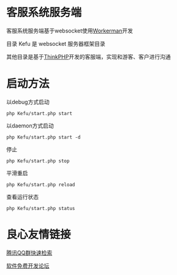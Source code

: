 客服系统服务端
=================

客服系统服务端基于websocket使用[Workerman](http://www.workerman.net/)开发

目录 Kefu 是 websocket 服务器框架目录

其他目录是基于[ThinkPHP](http://www.thinkphp.cn/)开发的客服端，实现和游客、客户进行沟通

启动方法
=======
以debug方式启动

```php Kefu/start.php start```

以daemon方式启动

```php Kefu/start.php start -d```

停止

```php Kefu/start.php stop```

平滑重启

```php Kefu/start.php reload```

查看运行状态

```php Kefu/start.php status```


 # 良心友情链接

[腾讯QQ群快速检索](http://u.720life.cn/s/8cf73f7c)

[软件免费开发论坛](http://u.720life.cn/s/bbb01dc0)